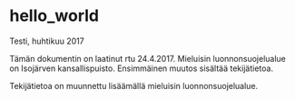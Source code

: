 # hello_world
Testi, huhtikuu 2017

Tämän dokumentin on laatinut rtu 24.4.2017.
Mieluisin luonnonsuojelualue on Isojärven kansallispuisto.
Ensimmäinen muutos sisältää tekijätietoa.

Tekijätietoa on muunnettu lisäämällä mieluisin luonnonsuojelualue.
